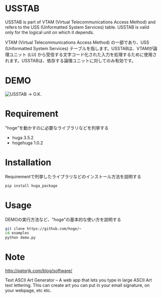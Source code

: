 # USSTAB

USSTAB is part of VTAM (Virtual Telecommunications Access Method) and refers to the USS (Unformatted System Services) table. USSTAB is valid only for the logical unit on which it depends.

VTAM (Virtual Telecommunications Access Method) の一部であり、USS (Unformatted System Services) テーブルを指します。USSTABは、VTAMが論理ユニット (LU) から受信する文字コード化された入力を処理するために使用されます。USSTABは、依存する論理ユニットに対してのみ有効です。


# DEMO

![USSTAB](/image/20250302-175458.png) -> O.K.


# Requirement

"hoge"を動かすのに必要なライブラリなどを列挙する

* huga 3.5.2
* hogehuga 1.0.2


# Installation

Requirementで列挙したライブラリなどのインストール方法を説明する

```bash
pip install huga_package
```

# Usage

DEMOの実行方法など、"hoge"の基本的な使い方を説明する

```bash
git clone https://github.com/hoge/~
cd examples
python demo.py
```

# Note

http://patorjk.com/blog/software/

Text ASCII Art Generator – A web app that lets you type in large ASCII Art text lettering. This can create art you can put in your email signature, on your webpage, etc etc.
